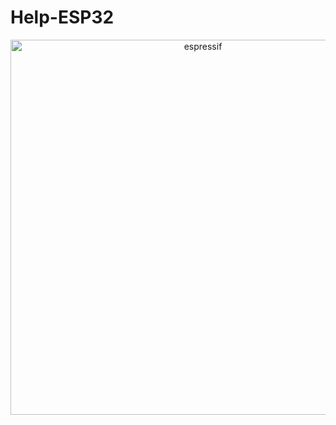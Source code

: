 # Help-ESP32

<p align="center">
  <img src="https://github.com/andresima0/Help-AndroidStudio/assets/111400782/2dd3a7c0-be33-4d6e-9f80-21e9c451b5f3" alt="espressif" width="600">
</p>

